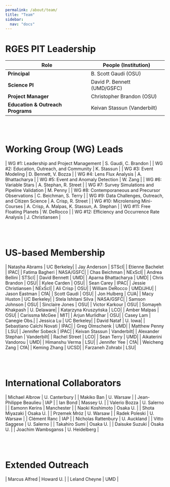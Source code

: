 ```yaml
---
permalink: /about/team/
title: "Team"
sidebar:
  nav: "docs"
---
```


# RGES PIT Leadership

| Role | People (Institution) |
|----------- | ------------------ |
| **Principal** | B. Scott Gaudi (OSU) | 
| **Science PI** | David P. Bennett (UMD/GSFC) |
| **Project Manager** | Christopher Brandon (OSU) |
| **Education & Outreach Programs** | Keivan Stassun (Vanderbilt)  |

&nbsp;  
&nbsp;  

# Working Group (WG) Leads

| WG #1: Leadership and Project Management | S. Gaudi, C. Brandon |
| WG #2: Education, Outreach, and Community | K. Stassun |
| WG #3: Event Modeling | D. Bennett, V. Bozza |
| WG #4: Lens Flux Analysis | A. Bhattacharya |
| WG #5: Event and Anomaly Detection | W. Zang |
| WG #6: Variable Stars | A. Stephan, R. Street |
| WG #7: Survey Simulations and Pipeline Validation | M. Penny |
| WG #8: Contemporaneous and Precursor Observations | C. Beichman, S. Terry |
| WG #9: Data Challenges, Outreach, and Citizen Science | A. Crisp, R. Street |
| WG #10: Microlensing Mini-Courses | A. Crisp, A. Malpas, K. Stassun, A. Stephan |
| WG #11: Free Floating Planets | W. DeRocco |
| WG #12: Efficiency and Occurrence Rate Analysis | J. Christiansen |

&nbsp;  
&nbsp;  

# US-based Membership

| Natasha Abrams | UC Berkeley| 
| Jay Anderson | STScI| 
| Etienne Bachelet | IPAC|
| Fatima Bagheri | NASA/GSFC|
| Chas Beichman | NExScI|
| Andrea Bellini | STScI| 
| David Bennett | UMD|
| Aparna Bhattacharya | UMD|
| Chris Brandon | OSU|
| Kylee Carden | OSU|
| Sean Carey | IPAC|
| Jessie Christiansen | NExScI|
| Ali Crisp | OSU| 
| William DeRocco | UMD/JHU| 
| Jason Eastman | CfA|
| Scott Gaudi | OSU| 
| Jon Hulberg | CUA| 
| Macy Huston | UC Berkeley|
| Stela Ishitani Silva | NASA/GSFC| 
| Samson Johnson | OSU| 
| Sinclaire Jones | OSU| 
| Victor Karkour | OSU|
| Somayeh Khakpash | U. Delaware| 
| Katarzyna Kruszyńska | LCO| 
| Amber Malpas | OSU| 
| Carissma McGee | MIT| 
| Arjun Murlidhar | OSU| 
| Casey Lam | Canegie Obs.| 
| Jessica Lu | UC Berkeley| 
| David Nataf | U. Iowa|
| Sebastiano Calchi Novati | IPAC| 
| Greg Olmschenk | UMD| 
| Matthew Penny | LSU|
| Jennifer Sobeck | IPAC| 
| Keivan Stassun | Vanderbilt|
| Alexander Stephan | Vanderbilt|
| Rachel Street | LCO|
| Sean Terry | UMD|
| Aikaterini Vandorou | UMD|
| Himanshu Verma | LSU|
| Jennifer Yee | CfA| 
| Weicheng Zang | CfA|
| Keming Zhang | UCSD|
| Farzaneh Zohrabi | LSU|

&nbsp;  
&nbsp;  

# International Collaborators

| Michael Albrow | U. Canterbury |
| Makiko Ban | U. Warsaw |
| Jean-Philippe Beaulieu | IAP |
| Ian Bond | Massey U. |
| Valerio Bozza | U. Salerno |
| Eamonn Kerins | Manchester |
| Naoki Koshimoto | Osaka U. |
| Shota Miyazaki | Osaka U. |
| Przemek Mróz | U. Warsaw |
| Radek Poleski | U. Warsaw |
| Clément Ranc | IAP |
| Nicholas Rattenbury | U. Auckland |
| Vitto Saggese | U. Salerno |
| Takahiro Sumi | Osaka U. |
| Daisuke Suzuki | Osaka U. |
| Joachim Wambsganss | U. Heidelberg |

&nbsp;  
&nbsp;  

# Extended Outreach

| Marcus Alfred | Howard U. |
| Leland Cheyne | UMD |


